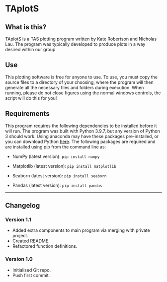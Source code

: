 # TAplotS


## What is this?
TAplotS is a TAS plotting program written by Kate Robertson and Nicholas Lau. The program was typically developed to produce plots in a way desired within our group.


## Use
This plotting software is free for anyone to use. To use, you must copy the source files to a directory of your choosing, where the program will then generate all the necessary files and folders during execution. When running, please do not close figures using the normal windows controls, the script will do this for you!


## Requirements
This program requires the following dependencies to be installed before it will run. The program was built with Python 3.9.7, but any version of Python 3 should work. Using anaconda may have these packages pre-installed, or you can download Python [here](https://www.python.org/). The following packages are required and are installed using pip from the command line as:

* NumPy (latest version):
`pip install numpy`

* Matplotlib (latest version):
`pip install matplotlib`

* Seaborn (latest version):
`pip install seaborn`

* Pandas (latest version):
`pip install pandas`

----
## Changelog

### Version 1.1
* Added extra components to main program via merging with private project.
* Created README.
* Refactored function definitions.

### Version 1.0
* Initialised Git repo.
* Push first commit.

